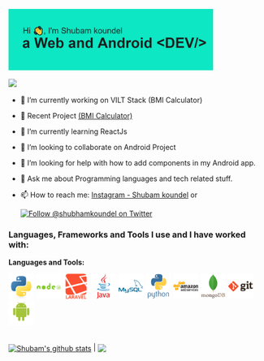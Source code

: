 <a href="https://Godsk-glitch.github.io"><img width="80%" src="header.png" /></a></p>

![](https://visitor-badge.laobi.icu/badge?page_id=Godsk-glitch.Godsk-glitch) 


- 🔭 I’m currently working on VILT Stack (BMI Calculator)
- 👏 Recent Project <a href="https://github.com/Godsk-glitch/Bmi-calculator" target="_blank">(BMI Calculator)</a>
- 🌱 I’m currently learning ReactJs
- 👯 I’m looking to collaborate on Android Project
- 🤔 I’m looking for help with how to add components in my Android app.
- 💬 Ask me about Programming languages and tech related stuff.
- 📫 How to reach me: [Instagram - Shubam koundel](https://www.instagram.com/shubam.io/) or

  <a href="https://twitter.com/intent/follow?screen_name=shubhamkoundel">
    <img src="https://user-images.githubusercontent.com/7629661/87821427-202e0280-c870-11ea-9e38-8c7c74856753.png" width="144" alt="Follow @shubhamkoundel on Twitter" title="Follow @shubhamkoundel on Twitter">
  </a>

### Languages, Frameworks and Tools I use and I have worked with:
**Languages and Tools:**

<p align="left">
 
  <img src="https://raw.githubusercontent.com/devicons/devicon/40cd6bc89a299dc50ac289f8e3b071d0dff49d9c/icons/python/python-original.svg" alt="python" height="50"/> 
   <img src="https://raw.githubusercontent.com/devicons/devicon/40cd6bc89a299dc50ac289f8e3b071d0dff49d9c/icons/nodejs/nodejs-plain-wordmark.svg" alt="nodejs" height="50"/>
   <img src="https://raw.githubusercontent.com/devicons/devicon/40cd6bc89a299dc50ac289f8e3b071d0dff49d9c/icons/laravel/laravel-plain-wordmark.svg" alt="laravel" height="50"/> 
   <img src="https://raw.githubusercontent.com/devicons/devicon/9c6bfdb9783cdfe1018666ed76adcfd3eab6fad6/icons/java/java-original-wordmark.svg" alt="java" height="50"/> 
   <img src="https://raw.githubusercontent.com/devicons/devicon/40cd6bc89a299dc50ac289f8e3b071d0dff49d9c/icons/mysql/mysql-plain-wordmark.svg" alt="mysql" height="50"/>
  <img src="https://raw.githubusercontent.com/devicons/devicon/9c6bfdb9783cdfe1018666ed76adcfd3eab6fad6/icons/python/python-original-wordmark.svg" alt="python" height="50"/>
  <img src="https://raw.githubusercontent.com/devicons/devicon/9c6bfdb9783cdfe1018666ed76adcfd3eab6fad6/icons/amazonwebservices/amazonwebservices-original-wordmark.svg" alt="amazonwebservices" height="50"/>
  <img src="https://raw.githubusercontent.com/devicons/devicon/9c6bfdb9783cdfe1018666ed76adcfd3eab6fad6/icons/mongodb/mongodb-original-wordmark.svg" alt="mongodb" height="50"/>
  <img src="https://raw.githubusercontent.com/devicons/devicon/9c6bfdb9783cdfe1018666ed76adcfd3eab6fad6/icons/git/git-original-wordmark.svg" alt="git" height="50"/>
  <img src="https://raw.githubusercontent.com/devicons/devicon/9c6bfdb9783cdfe1018666ed76adcfd3eab6fad6/icons/android/android-original-wordmark.svg" alt="git" height="50"/>
  
 

  </p><br />



<a href="https://github.com/anuraghazra/github-readme-stats">
  <img align="center" src="https://github-readme-stats.vercel.app/api?username=Godsk-glitch&show_icons=true&include_all_commits=true&theme=buefy&hide_border=true" alt="Shubam's github stats" /></a>
  |
  <a href="https://github.com/Godsk-glitch/github-readme-stats">
  <img align="center" src="https://github-readme-stats.vercel.app/api/top-langs/?username=Godsk-glitch&layout=compact&theme=buefy&hide_border=true" /></a>

